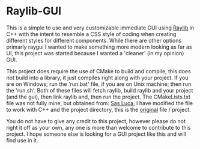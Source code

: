 # Raylib-GUI
This is a simple to use and very customizable immediate GUI using [Raylib](https://github.com/raysan5/raylib) 
in C++ with the intent to resemble a CSS style of coding when creating different styles for different components. 
While there are other options primarly raygui I wanted to make something more modern looking as far as UI, 
this project was started because I wanted a 'cleaner' (in my opinion) GUI.

This project does require the use of CMake to build and compile, this does not build into a library, it just
compiles right along with your project. If you are on Windows; run the 'run.bat' file, if you are on Unix 
machine; then run the 'run.sh'. Both of these files will fetch raylib, build raylib and your project (and the gui),
then link raylib and, then run the project. The CMakeLists.txt file was not fully mine, but obtained from: [Sas Luca](https://github.com/SasLuca),
I have modified the file to work with C++ and the project directory, this is the [original](https://github.com/SasLuca/raylib-cmake-template) file / project.

You do not have to give any credit to this project, however please do not right it off as your own, any one is more than welcome to contribute to this project.
I hope someone else is looking for a GUI project like this and will find use in it.
